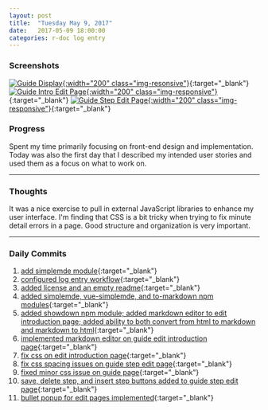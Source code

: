 ```yaml
---
layout: post
title:  "Tuesday May 9, 2017"
date:   2017-05-09 18:00:00
categories: r-doc log entry
---
```


### Screenshots

[![Guide Display]({{site.url}}{{site.baseurl}}/images/week1/05-09-guide-display.png){:width="200" class="img-resonsive"}]({{site.url}}{{site.baseurl}}/images/week1/05-09-guide-display.png){:target="_blank"}
[![Guide Intro Edit Page]({{site.url}}{{site.baseurl}}/images/week1/05-09-guide-intro-edit.png){:width="200" class="img-responsive"}]({{site.url}}{{site.baseurl}}/images/week1/05-09-guide-intro-edit.png){:target="_blank"}
[![Guide Step Edit Page]({{site.url}}{{site.baseurl}}/images/week1/05-09-guide-step-edit.png){:width="200" class="img-responsive"}]({{site.url}}{{site.baseurl}}/images/week1/05-09-guide-step-edit.png){:target="_blank"}

### Progress

Spent my time primarily focusing on front-end design and implementation. Today was also the first day that I described my intended user stories and used them as a focus on what to work on.

---

### Thoughts 

It was a nice exercise to pull in external JavaScript libraries to enhance my user interface. I'm finding that CSS is a bit tricky when trying to fix minute detail errors in a page. Good structure and organization is very important.

---

### Daily Commits

1. [add simplemde module](https://github.com/roberthamel/r-doc/commit/aa04449fc4bb327f39608938cfb67c99c0de9e06){:target="_blank"}
2. [configured log entry workflow](https://github.com/roberthamel/r-doc/commit/8883a341e392d787e4e65292978de41bf3205acf){:target="_blank"}
3. [added license and an empty readme](https://github.com/roberthamel/r-doc/commit/ffa5c0682ca2524e34c200927f345ff86bcf62a6){:target="_blank"}
4. [added simplemde, vue-simplemde, and to-markdown npm modules](https://github.com/roberthamel/r-doc/commit/e4190b2b9de8228bfc8373bb7afc935a8993eb31){:target="_blank"}
5. [added showdown npm module; added markdown editor to edit introduction page; added ability to both convert from html to markdown and markdown to html](https://github.com/roberthamel/r-doc/commit/73c865cc3c6b33eed24b601414f984a093d13273){:target="_blank"}
6. [implemented markdown editor on guide edit introduction page](https://github.com/roberthamel/r-doc/commit/d6e4a811fd491c9ba90f05bcfb8ba413940968dc){:target="_blank"}
7. [fix css on edit introduction page](https://github.com/roberthamel/r-doc/commit/b5f21183cab9ed75aa7d84027584c9363ddbb98e){:target="_blank"}
8. [fix css spacing issues on guide step edit page](https://github.com/roberthamel/r-doc/commit/59aee815cdaaa215a05fa58f87251915efcaa1b5){:target="_blank"}
9. [fixed minor css issue on guide page](https://github.com/roberthamel/r-doc/commit/7efb6c008f306eae4e590563f9818e3f211295fe){:target="_blank"}
10. [save, delete step, and insert step buttons added to guide step edit page](https://github.com/roberthamel/r-doc/commit/dfb07ec76a08a8c38be5983dbae095bcc7b1a9ef){:target="_blank"}
11. [bullet popup for edit pages implemented](https://github.com/roberthamel/r-doc/commit/9d8edd97314b7aa40cecab9b409a610aee5ed0ff){:target="_blank"}